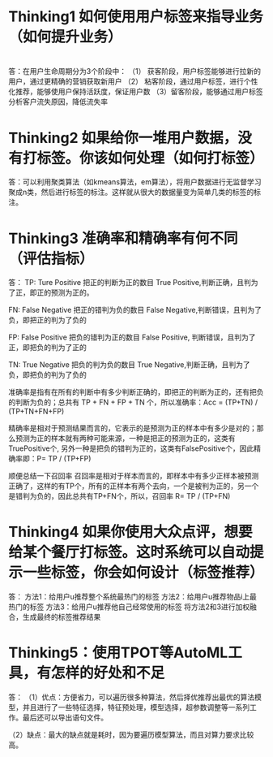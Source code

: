 # Thinking1	如何使用用户标签来指导业务（如何提升业务）
 #

答：在用户生命周期分为3个阶段中：
（1） 获客阶段，用户标签能够进行拉新的用户，通过更精确的营销获取新用户
（2） 粘客阶段，通过用户标签，进行个性化推荐，能够使用户保持活跃度，保证用户数
（3）留客阶段，能够通过用户标签分析客户流失原因，降低流失率

# Thinking2	如果给你一堆用户数据，没有打标签。你该如何处理（如何打标签） #

答：可以利用聚类算法（如kmeans算法，em算法），将用户数据进行无监督学习聚成n类，然后进行标签的标注。这样就从很大的数据量变为简单几类的标签的标注。



# Thinking3	准确率和精确率有何不同（评估指标） #
答：
TP: Ture Positive 把正的判断为正的数目 True Positive,判断正确，且判为了正，即正的预测为正的。


FN: False Negative 把正的错判为负的数目 False Negative,判断错误，且判为了负，即把正的判为了负的


FP: False Positive 把负的错判为正的数目 False Positive, 判断错误，且判为了正，即把负的判为了正的


TN: True Negative 把负的判为负的数目 True Negative,判断正确，且判为了负，即把负的判为了负的



准确率是指有在所有的判断中有多少判断正确的，即把正的判断为正的，还有把负的判断为负的；总共有 TP + FN + FP + TN 个，所以准确率：Acc = (TP+TN) / (TP+TN+FN+FP)


精确率是相对于预测结果而言的，它表示的是预测为正的样本中有多少是对的；那么预测为正的样本就有两种可能来源，一种是把正的预测为正的，这类有TruePositive个, 另外一种是把负的错判为正的，这类有FalsePositive个，因此精确率即：P= TP / (TP+FP)


顺便总结一下召回率
召回率是相对于样本而言的，即样本中有多少正样本被预测正确了，这样的有TP个，所有的正样本有两个去向，一个是被判为正的，另一个是错判为负的，因此总共有TP+FN个，所以，召回率 R= TP / (TP+FN)





# Thinking4	如果你使用大众点评，想要给某个餐厅打标签。这时系统可以自动提示一些标签，你会如何设计（标签推荐） #

答：
方法1：给用户u推荐整个系统最热门的标签
方法2：给用户u推荐物品i上最热门的标签
方法3：给用户u推荐他自己经常使用的标签
将方法2和3进行加权融合，生成最终的标签推荐结果


# Thinking5：使用TPOT等AutoML工具，有怎样的好处和不足 #

答：
（1）优点：方便省力，可以遍历很多种算法，然后择优推荐出最优的算法模型，并且进行了一些特征选择，特征预处理，模型选择，超参数调整等一系列工作。最后还可以导出语句文件。

（2）缺点：最大的缺点就是耗时，因为要遍历模型算法，而且对算力要求比较高。